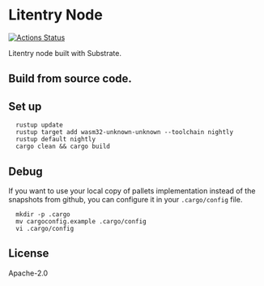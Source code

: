 # Litentry Node
[![Actions Status](https://github.com/litentry/litentry-node/workflows/Rust/badge.svg)](https://github.com/litentry/litentry-node/actions)


Litentry node built with Substrate.

## Build from source code.


## Set up

```
  rustup update
  rustup target add wasm32-unknown-unknown --toolchain nightly
  rustup default nightly
  cargo clean && cargo build
```


## Debug

If you want to use your local copy of pallets implementation instead of the snapshots from github, you can configure it in your `.cargo/config` file.

```
  mkdir -p .cargo
  mv cargoconfig.example .cargo/config
  vi .cargo/config
```


## License
Apache-2.0
